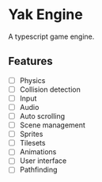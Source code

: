# Yak Engine

A typescript game engine.

## Features
- [ ] Physics
- [ ] Collision detection
- [ ] Input
- [ ] Audio
- [ ] Auto scrolling
- [ ] Scene management
- [ ] Sprites
- [ ] Tilesets
- [ ] Animations
- [ ] User interface
- [ ] Pathfinding

